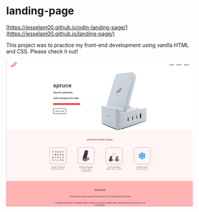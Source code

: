 # landing-page

[https://jesselam00.github.io/odin-landing-page/](https://jesselam00.github.io/landing-page/)

This project was to practice my front-end development using vanilla HTML and CSS. Please check it out!

![Image of landing page](image_for_readme.png)
